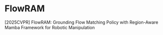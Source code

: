 # FlowRAM
[2025CVPR] FlowRAM: Grounding Flow Matching Policy with Region-Aware Mamba Framework for Robotic Manipulation
